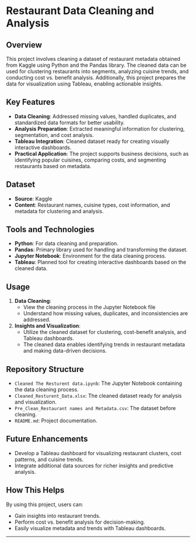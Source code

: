 # Restaurant Data Cleaning and Analysis

## Overview
This project involves cleaning a dataset of restaurant metadata obtained from Kaggle using Python and the Pandas library. The cleaned data can be used for clustering restaurants into segments, analyzing cuisine trends, and conducting cost vs. benefit analysis. Additionally, this project prepares the data for visualization using Tableau, enabling actionable insights.

## Key Features
- **Data Cleaning**: Addressed missing values, handled duplicates, and standardized data formats for better usability.
- **Analysis Preparation**: Extracted meaningful information for clustering, segmentation, and cost analysis.
- **Tableau Integration**: Cleaned dataset ready for creating visually interactive dashboards.
- **Practical Application**: The project supports business decisions, such as identifying popular cuisines, comparing costs, and segmenting restaurants based on metadata.

## Dataset
- **Source**: Kaggle
- **Content**: Restaurant names, cuisine types, cost information, and metadata for clustering and analysis.

## Tools and Technologies
- **Python**: For data cleaning and preparation.
- **Pandas**: Primary library used for handling and transforming the dataset.
- **Jupyter Notebook**: Environment for the data cleaning process.
- **Tableau**: Planned tool for creating interactive dashboards based on the cleaned data.

## Usage
1. **Data Cleaning**:
   - View the cleaning process in the Jupyter Notebook file
   - Understand how missing values, duplicates, and inconsistencies are addressed.
2. **Insights and Visualization**:
   - Utilize the cleaned dataset for clustering, cost-benefit analysis, and Tableau dashboards.
   - The cleaned data enables identifying trends in restaurant metadata and making data-driven decisions.

## Repository Structure
- `Cleaned The Resturent data.ipynb`: The Jupyter Notebook containing the data cleaning process.
- `Cleaned_Resturent_Data.xlsx`: The cleaned dataset ready for analysis and visualization.
- `Pre_Clean_Restaurant names and Metadata.csv`: The dataset before cleaning.
- `README.md`: Project documentation.

## Future Enhancements
- Develop a Tableau dashboard for visualizing restaurant clusters, cost patterns, and cuisine trends.
- Integrate additional data sources for richer insights and predictive analysis.

## How This Helps
By using this project, users can:
- Gain insights into restaurant trends.
- Perform cost vs. benefit analysis for decision-making.
- Easily visualize metadata and trends with Tableau dashboards.

---
